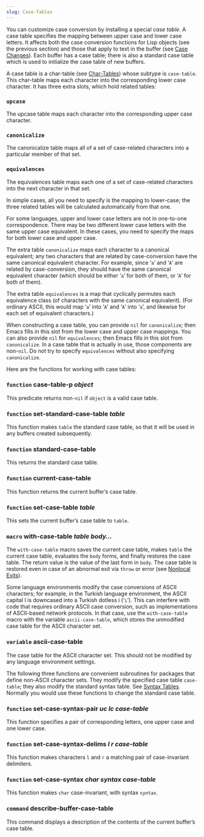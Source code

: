 ```yaml
---
slug: Case-Tables
---
```


You can customize case conversion by installing a special *case table*. A case table specifies the mapping between upper case and lower case letters. It affects both the case conversion functions for Lisp objects (see the previous section) and those that apply to text in the buffer (see [Case Changes](/docs/elisp/Case-Changes)). Each buffer has a case table; there is also a standard case table which is used to initialize the case table of new buffers.

A case table is a char-table (see [Char-Tables](/docs/elisp/Char_002dTables)) whose subtype is `case-table`. This char-table maps each character into the corresponding lower case character. It has three extra slots, which hold related tables:

### `upcase`

The upcase table maps each character into the corresponding upper case character.

### `canonicalize`

The canonicalize table maps all of a set of case-related characters into a particular member of that set.

### `equivalences`

The equivalences table maps each one of a set of case-related characters into the next character in that set.

In simple cases, all you need to specify is the mapping to lower-case; the three related tables will be calculated automatically from that one.

For some languages, upper and lower case letters are not in one-to-one correspondence. There may be two different lower case letters with the same upper case equivalent. In these cases, you need to specify the maps for both lower case and upper case.

The extra table `canonicalize` maps each character to a canonical equivalent; any two characters that are related by case-conversion have the same canonical equivalent character. For example, since ‘`a`’ and ‘`A`’ are related by case-conversion, they should have the same canonical equivalent character (which should be either ‘`a`’ for both of them, or ‘`A`’ for both of them).

The extra table `equivalences` is a map that cyclically permutes each equivalence class (of characters with the same canonical equivalent). (For ordinary ASCII, this would map ‘`a`’ into ‘`A`’ and ‘`A`’ into ‘`a`’, and likewise for each set of equivalent characters.)

When constructing a case table, you can provide `nil` for `canonicalize`; then Emacs fills in this slot from the lower case and upper case mappings. You can also provide `nil` for `equivalences`; then Emacs fills in this slot from `canonicalize`. In a case table that is actually in use, those components are non-`nil`. Do not try to specify `equivalences` without also specifying `canonicalize`.

Here are the functions for working with case tables:

### <span className="tag function">`function`</span> **case-table-p** *object*

This predicate returns non-`nil` if `object` is a valid case table.

### <span className="tag function">`function`</span> **set-standard-case-table** *table*

This function makes `table` the standard case table, so that it will be used in any buffers created subsequently.

### <span className="tag function">`function`</span> **standard-case-table**

This returns the standard case table.

### <span className="tag function">`function`</span> **current-case-table**

This function returns the current buffer’s case table.

### <span className="tag function">`function`</span> **set-case-table** *table*

This sets the current buffer’s case table to `table`.

### <span className="tag macro">`macro`</span> **with-case-table** *table body…*

The `with-case-table` macro saves the current case table, makes `table` the current case table, evaluates the `body` forms, and finally restores the case table. The return value is the value of the last form in `body`. The case table is restored even in case of an abnormal exit via `throw` or error (see [Nonlocal Exits](/docs/elisp/Nonlocal-Exits)).

Some language environments modify the case conversions of ASCII characters; for example, in the Turkish language environment, the ASCII capital I is downcased into a Turkish dotless i (‘`ı`’). This can interfere with code that requires ordinary ASCII case conversion, such as implementations of ASCII-based network protocols. In that case, use the `with-case-table` macro with the variable `ascii-case-table`, which stores the unmodified case table for the ASCII character set.

### <span className="tag variable">`variable`</span> **ascii-case-table**

The case table for the ASCII character set. This should not be modified by any language environment settings.

The following three functions are convenient subroutines for packages that define non-ASCII character sets. They modify the specified case table `case-table`; they also modify the standard syntax table. See [Syntax Tables](/docs/elisp/Syntax-Tables). Normally you would use these functions to change the standard case table.

### <span className="tag function">`function`</span> **set-case-syntax-pair** *uc lc case-table*

This function specifies a pair of corresponding letters, one upper case and one lower case.

### <span className="tag function">`function`</span> **set-case-syntax-delims** *l r case-table*

This function makes characters `l` and `r` a matching pair of case-invariant delimiters.

### <span className="tag function">`function`</span> **set-case-syntax** *char syntax case-table*

This function makes `char` case-invariant, with syntax `syntax`.

### <span className="tag command">`command`</span> **describe-buffer-case-table**

This command displays a description of the contents of the current buffer’s case table.
